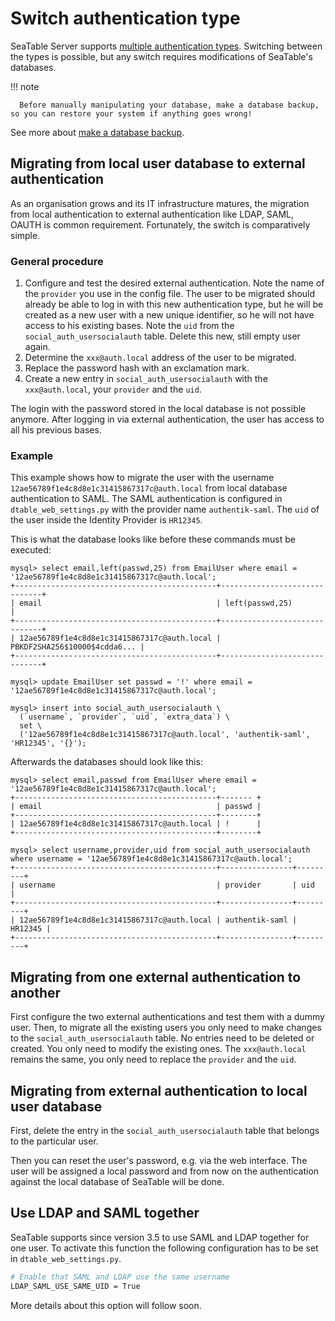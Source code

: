 # Switch authentication type

SeaTable Server supports [multiple authentication types](./overview.md). Switching between the types is possible, but any switch requires modifications of SeaTable's databases.

!!! note

      Before manually manipulating your database, make a database backup, so you can restore your system if anything goes wrong!

See more about [make a database backup](../../maintenance/backup-recovery.md).

## Migrating from local user database to external authentication

As an organisation grows and its IT infrastructure matures, the migration from local authentication to external authentication like LDAP, SAML, OAUTH is common requirement. Fortunately, the switch is comparatively simple.

### General procedure

1. Configure and test the desired external authentication. Note the name of the `provider` you use in the config file. The user to be migrated should already be able to log in with this new authentication type, but he will be created as a new user with a new unique identifier, so he will not have access to his existing bases. Note the `uid` from the `social_auth_usersocialauth` table. Delete this new, still empty user again.
2. Determine the `xxx@auth.local` address of the user to be migrated.
3. Replace the password hash with an exclamation mark.
4. Create a new entry in `social_auth_usersocialauth` with the `xxx@auth.local`, your `provider` and the `uid`.

The login with the password stored in the local database is not possible anymore. After logging in via external authentication, the user has access to all his previous bases.

### Example

This example shows how to migrate the user with the username `12ae56789f1e4c8d8e1c31415867317c@auth.local` from local database authentication to SAML. The SAML authentication is configured in `dtable_web_settings.py` with the provider name `authentik-saml`. The `uid` of the user inside the Identity Provider is `HR12345`.

This is what the database looks like before these commands must be executed:

```
mysql> select email,left(passwd,25) from EmailUser where email = '12ae56789f1e4c8d8e1c31415867317c@auth.local';
+---------------------------------------------+------------------------------+
| email                                       | left(passwd,25)              |
+---------------------------------------------+------------------------------+
| 12ae56789f1e4c8d8e1c31415867317c@auth.local | PBKDF2SHA256$10000$4cdda6... |
+---------------------------------------------+------------------------------+

mysql> update EmailUser set passwd = '!' where email = '12ae56789f1e4c8d8e1c31415867317c@auth.local';

mysql> insert into social_auth_usersocialauth \
  (`username`, `provider`, `uid`, `extra_data`) \
  set \
  ('12ae56789f1e4c8d8e1c31415867317c@auth.local', 'authentik-saml', 'HR12345', '{}');
```

Afterwards the databases should look like this:

```
mysql> select email,passwd from EmailUser where email = '12ae56789f1e4c8d8e1c31415867317c@auth.local';
+---------------------------------------------+------- +
| email                                       | passwd |
+---------------------------------------------+--------+
| 12ae56789f1e4c8d8e1c31415867317c@auth.local | !      |
+---------------------------------------------+--------+

mysql> select username,provider,uid from social_auth_usersocialauth where username = '12ae56789f1e4c8d8e1c31415867317c@auth.local';
+---------------------------------------------+----------------+---------+
| username                                    | provider       | uid     |
+---------------------------------------------+----------------+---------+
| 12ae56789f1e4c8d8e1c31415867317c@auth.local | authentik-saml | HR12345 |
+---------------------------------------------+----------------+---------+
```

## Migrating from one external authentication to another

First configure the two external authentications and test them with a dummy user. Then, to migrate all the existing users you only need to make changes to the `social_auth_usersocialauth` table. No entries need to be deleted or created. You only need to modify the existing ones. The `xxx@auth.local` remains the same, you only need to replace the `provider` and the `uid`.

## Migrating from external authentication to local user database

First, delete the entry in the `social_auth_usersocialauth` table that belongs to the particular user.

Then you can reset the user's password, e.g. via the web interface. The user will be assigned a local password and from now on the authentication against the local database of SeaTable will be done.

## Use LDAP and SAML together

SeaTable supports since version 3.5 to use SAML and LDAP together for one user. To activate this function the following configuration has to be set in `dtable_web_settings.py`.

```bash
# Enable that SAML and LDAP use the same username
LDAP_SAML_USE_SAME_UID = True
```

More details about this option will follow soon.

